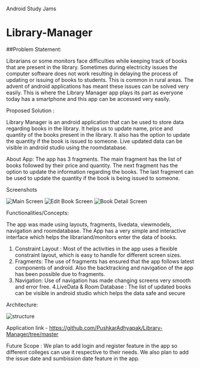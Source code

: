 Android Study Jams
# Library-Manager
##Problem Statement:

Librarians or some monitors face difficulties while keeping track of books that are present in the library. Sometimes during electricity issues the computer software does not work resulting in delaying the process of updating or issuing of books to students. This is common in rural areas. The advent of android applications has meant these issues can be solved very easily. This is where the Library Manager app plays its part as everyone today has a smartphone and this app can be accessed very easily.

Proposed Solution :

Library Manager is an android application that can be used to store data regarding books in the library.
It helps us to update name, price and quantity of the books present in the library.
It also has the option to update the quantity if the book is issued to someone.
Live updated data can be visible in android studio using the roomdatabase.

About App:
The app has 3 fragments.
The main fragment has the list of books followed by their price and quantity.
The next fragment has the option to update the information regarding the books.
The last fragment can be used to update the quantity if the book is being issued to someone.

Screenshots

![Main Screen](https://user-images.githubusercontent.com/88738245/148697919-0d9fac15-d30b-4144-b8f8-81f9f305f012.jpg)
![Edit Book Screen](https://user-images.githubusercontent.com/88738245/148697940-dc5c5d3a-bebb-41ac-9f40-80747bfb0d9a.jpg)
![Book Detail Screen](https://user-images.githubusercontent.com/88738245/148697952-bef942a1-c40b-4290-a9ee-d05be34babc3.jpg)


Functionalities/Concepts:

The app was made using layouts, fragments, livedata, viewmodels, navigation and roomdatabase.
The App has a very simple and interactive interface which helps the librariand/monitors enter the data of books.
1. Constraint Layout : Most of the activities in the app uses a flexible constraint layout, which is easy to handle for different screen sizes.
2. Fragments: The use of fragments has ensured that the app follows latest components of android. Also the backtracking and navigation of the app has been possible due to fragments.
3. Navigation: Use of navigation has made changing screens very smooth and error free.
4.LiveData & Room Database : The list of updated books can be visible in android studio which helps the data safe and secure

Architecture:

![structure](https://user-images.githubusercontent.com/88738245/148697997-e1a1c511-3a0f-4000-9a65-7b1990be3032.jpg)

Application link - https://github.com/PushkarAdhyapak/Library-Manager/tree/master

Future Scope : 
We plan to add login and register feature in the app so different colleges can use it respective to their needs.
We also plan to add the issue date and sumbission date feature in the app.












